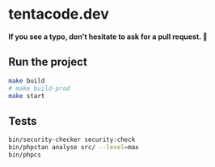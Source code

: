 # tentacode.dev

**If you see a typo, don't hesitate to ask for a pull request. 🙏**

## Run the project

```bash
make build
# make build-prod
make start
```

## Tests

```bash
bin/security-checker security:check
bin/phpstan analyse src/ --level=max
bin/phpcs
```